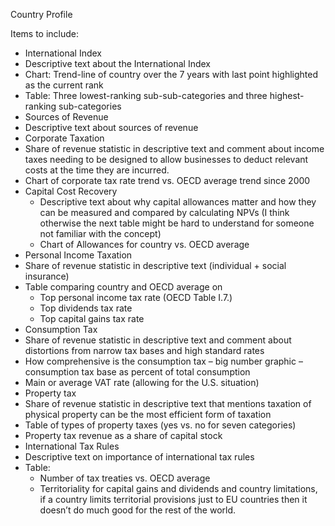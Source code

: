Country Profile

Items to include:
-	International Index
  - Descriptive text about the International Index
  - Chart: Trend-line of country over the 7 years with last point highlighted as the current rank
  - Table: Three lowest-ranking sub-sub-categories and three highest-ranking sub-categories
-	Sources of Revenue
  - Descriptive text about sources of revenue
-	Corporate Taxation
  - Share of revenue statistic in descriptive text and comment about income taxes needing to be designed to allow businesses to deduct relevant costs at the time they are incurred.
  - Chart of corporate tax rate trend vs. OECD average trend since 2000
  - Capital Cost Recovery
    -	Descriptive text about why capital allowances matter and how they can be measured and compared by calculating NPVs (I think otherwise the next table might be hard to understand for someone not familiar with the concept)
    -	Chart of Allowances for country vs. OECD average
-	Personal Income Taxation
  - Share of revenue statistic in descriptive text (individual + social insurance)
  - Table comparing country and OECD average on
    -	Top personal income tax rate (OECD Table I.7.)
    -	Top dividends tax rate
    -	Top capital gains tax rate
-	Consumption Tax
  - Share of revenue statistic in descriptive text and comment about distortions from narrow tax bases and high standard rates
  - How comprehensive is the consumption tax – big number graphic – consumption tax base as percent of total consumption
  - Main or average VAT rate (allowing for the U.S. situation)
-	Property tax
  - Share of revenue statistic in descriptive text that mentions taxation of physical property can be the most efficient form of taxation
  - Table of types of property taxes (yes vs. no for seven categories)
  - Property tax revenue as a share of capital stock
-	International Tax Rules
  - Descriptive text on importance of international tax rules
  - Table:
    -	Number of tax treaties vs. OECD average
    -	Territoriality for capital gains and dividends and country limitations, if a country limits territorial provisions just to EU countries then it doesn’t do much good for the rest of the world.

